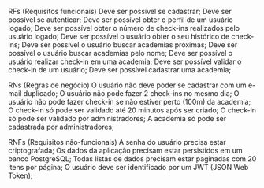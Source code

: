 RFs (Requisitos funcionais)
Deve ser possível se cadastrar;
 Deve ser possível se autenticar;
 Deve ser possível obter o perfil de um usuário logado;
 Deve ser possível obter o número de check-ins realizados pelo usuário logado;
 Deve ser possível o usuário obter o seu histórico de check-ins;
 Deve ser possível o usuário buscar academias próximas;
 Deve ser possível o usuário buscar academias pelo nome;
 Deve ser possível o usuário realizar check-in em uma academia;
 Deve ser possível validar o check-in de um usuário;
 Deve ser possível cadastrar uma academia;

RNs (Regras de negócio)
 O usuário não deve poder se cadastrar com um e-mail duplicado;
 O usuário não pode fazer 2 check-ins no mesmo dia;
 O usuário não pode fazer check-in se não estiver perto (100m) da academia;
 O check-in só pode ser validado até 20 minutos após ser criado;
 O check-in só pode ser validado por administradores;
 A academia só pode ser cadastrada por administradores;

 
RNFs (Requisitos não-funcionais)
 A senha do usuário precisa estar criptografada;
 Os dados da aplicação precisam estar persistidos em um banco PostgreSQL;
 Todas listas de dados precisam estar paginadas com 20 itens por página;
 O usuário deve ser identificado por um JWT (JSON Web Token);